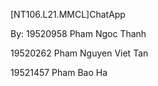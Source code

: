 [NT106.L21.MMCL]ChatApp

By: 19520958 Pham Ngoc Thanh

19520262 Pham Nguyen Viet Tan

19521457 Pham Bao Ha